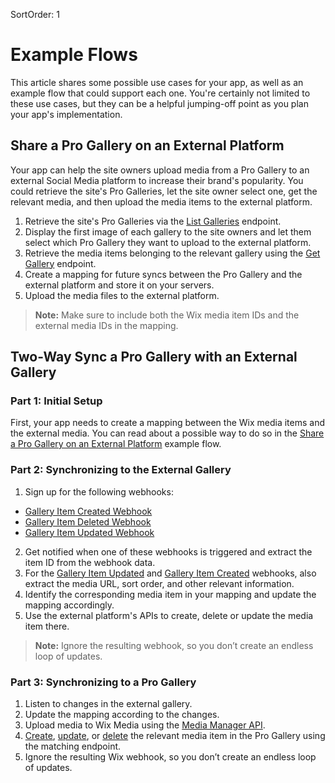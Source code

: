 SortOrder: 1
# Example Flows

This article shares some possible use cases for your app, as well as an example flow that could support each one. You're certainly not limited to these use cases, but they can be a helpful jumping-off point as you plan your app's implementation.

## Share a Pro Gallery on an External Platform

Your app can help the site owners upload media from a Pro Gallery to an external Social Media platform to increase their brand's popularity. You could retrieve the site's Pro Galleries, let the site owner select one, get the relevant media, and then upload the media items to the external platform.

1. Retrieve the site's Pro Galleries via the [List Galleries](https://dev.wix.com/api/rest/site-content/pro-gallery/list-galleries) endpoint.
2. Display the first image of each gallery to the site owners and let them select which Pro Gallery they want to upload to the external platform.
3. Retrieve the media items belonging to the relevant gallery using the [Get Gallery](https://dev.wix.com/api/rest/site-content/pro-gallery/get-gallery) endpoint.
4. Create a mapping for future syncs between the Pro Gallery and the external platform and store it on your servers.
5. Upload the media files to the external platform.

> **Note:** Make sure to include both the Wix media item IDs and the external media IDs in the mapping.

## Two-Way Sync a Pro Gallery with an External Gallery

### Part 1: Initial Setup

First, your app needs to create a mapping between the Wix media items and the external media. You can read about a possible way to do so in the [Share a Pro Gallery on an External Platform](#share-a-pro-gallery-on-an-external-platform "Share a Pro Gallery on an External Platform example flow") example flow.

### Part 2: Synchronizing to the External Gallery

1. Sign up for the following webhooks:
+ [Gallery Item Created Webhook](https://dev.wix.com/api/rest/site-content/pro-gallery/gallery-item-created-webhook)
+ [Gallery Item Deleted Webhook](https://dev.wix.com/api/rest/site-content/pro-gallery/gallery-item-deleted-webhook)
+ [Gallery Item Updated Webhook](https://dev.wix.com/api/rest/site-content/pro-gallery/gallery-item-updated-webhook)
2. Get notified when one of these webhooks is triggered and extract the item ID from the webhook data.
3. For the [Gallery Item Updated](https://dev.wix.com/api/rest/site-content/pro-gallery/gallery-item-updated-webhook) and [Gallery Item Created](https://dev.wix.com/api/rest/site-content/pro-gallery/gallery-item-created-webhook) webhooks, also extract the media URL, sort order, and other relevant information.
4. Identify the corresponding media item in your mapping and update the mapping accordingly.
5. Use the external platform's APIs to create, delete or update the media item there.

> **Note:** Ignore the resulting webhook, so you don’t create an endless loop of updates.

### Part 3: Synchronizing to a Pro Gallery

1. Listen to changes in the external gallery.
2. Update the mapping according to the changes.
3. Upload media to Wix Media using the [Media Manager API](https://dev.wix.com/api/rest/media/media-manager).
4. [Create](https://dev.wix.com/api/rest/site-content/pro-gallery/create-gallery-item), [update](https://dev.wix.com/api/rest/site-content/pro-gallery/update-gallery-item), or [delete](https://dev.wix.com/api/rest/site-content/pro-gallery/delete-gallery-item) the relevant media item in the Pro Gallery using the matching endpoint.
5. Ignore the resulting Wix webhook, so you don’t create an endless loop of updates.
